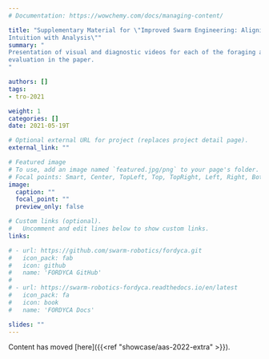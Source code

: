 ```yaml
---
# Documentation: https://wowchemy.com/docs/managing-content/

title: "Supplementary Material for \"Improved Swarm Engineering: Aligning
Intuition with Analysis\""
summary: "
Presentation of visual and diagnostic videos for each of the foraging algorithms
evaluation in the paper.
"

authors: []
tags:
- tro-2021

weight: 1
categories: []
date: 2021-05-19T

# Optional external URL for project (replaces project detail page).
external_link: ""

# Featured image
# To use, add an image named `featured.jpg/png` to your page's folder.
# Focal points: Smart, Center, TopLeft, Top, TopRight, Left, Right, BottomLeft, Bottom, BottomRight.
image:
  caption: ""
  focal_point: ""
  preview_only: false

# Custom links (optional).
#   Uncomment and edit lines below to show custom links.
links:

# - url: https://github.com/swarm-robotics/fordyca.git
#   icon_pack: fab
#   icon: github
#   name: 'FORDYCA GitHub'
#
# - url: https://swarm-robotics-fordyca.readthedocs.io/en/latest
#   icon_pack: fa
#   icon: book
#   name: 'FORDYCA Docs'

slides: ""
---
```


Content has moved [here]({{<ref "showcase/aas-2022-extra" >}}).
